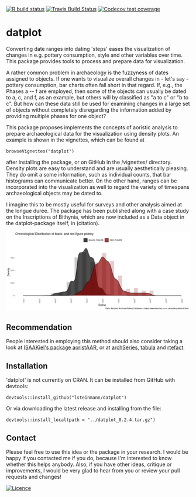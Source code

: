  <!-- badges: start -->
  [![R build status](https://github.com/lsteinmann/datplot/workflows/R-CMD-check/badge.svg)](https://github.com/lsteinmann/datplot/actions)
  [![Travis Build Status](https://travis-ci.com/lsteinmann/datplot.svg?token=qpxyBQYqepYayg8rYHnD&branch=main)](https://travis-ci.com/lsteinmann/datplot)
  [![Codecov test coverage](https://codecov.io/gh/lsteinmann/datplot/branch/master/graph/badge.svg)](https://codecov.io/gh/lsteinmann/datplot?branch=main)
  <!-- badges: end -->

datplot
=======

Converting date ranges into dating 'steps' eases the visualization of changes in e.g. pottery consumption, style and other variables over time. This package provides tools to process and prepare data for visualization.

A rather common problem in archaeology is the fuzzyness of dates assigned to objects. If one wants to visualize overall changes in - let's say - pottery consumption, bar charts often fall short in that regard. If, e.g., the Phases a -- f are employed, then some of the objects can usually be dated to a, c, and f, as an example, but others will by classified as "a to c" or "b to c". But how can these data still be used for examining changes in a large set of objects without completely disregarding the information added by providing multiple phases for one object?

This package proposes implements the concepts of aoristic analysis to prepare archaeological data for the visualization using density plots. An example is shown in the vignettes, which can be found at

    browseVignettes("datplot")

after installing the package, or on GitHub in the /vignettes/ directory. Density plots are easy to understand and are usually aesthetically pleasing. They do omit a some information, such as individual counts, that bar histograms can communicate better. On the other hand, ranges can be incorporated into the visualization as well to regard the variety of timespans archaeological objects may be dated to.

I imagine this to be mostly useful for surveys and other analysis aimed at the longue duree. The package has been published along with a case study on the Inscriptions of Bithynia, which are now included as a Data object in the datplot-package itself, in (citation). 

![Attic Pottery from BAPD by Date](inst/extdata/demo_readme.png "Attic Pottery from BAPD by Date")



Recommendation
-------
People interested in employing this method should also consider taking a look at [ISAAKiel's package aoristAAR](https://github.com/ISAAKiel/aoristAAR/), or at [archSeries](github.com/davidcorton/archSeries), [tabula](github.com/nfrerebeau/tabula/) and [rtefact](github.com/ahb108/rtefact). 


Installation 
-------
'datplot' is not currently on CRAN. It can be installed from GitHub with devtools:

    devtools::install_github("lsteinmann/datplot")

Or via downloading the latest release and installing from the file: 

    devtools::install_local(path = "../datplot_0.2.4.tar.gz")

Contact
-------

Please feel free to use this idea or the package in your research. I would be happy if you contacted me if you do, because I'm interested to know whether this helps anybody. Also, if you have other ideas, critique or improvements, I would be very glad to hear from you or review your pull requests and changes! 

[![Licence](https://i.creativecommons.org/l/by-sa/4.0/88x31.png)](http://creativecommons.org/licenses/by-sa/4.0/)
